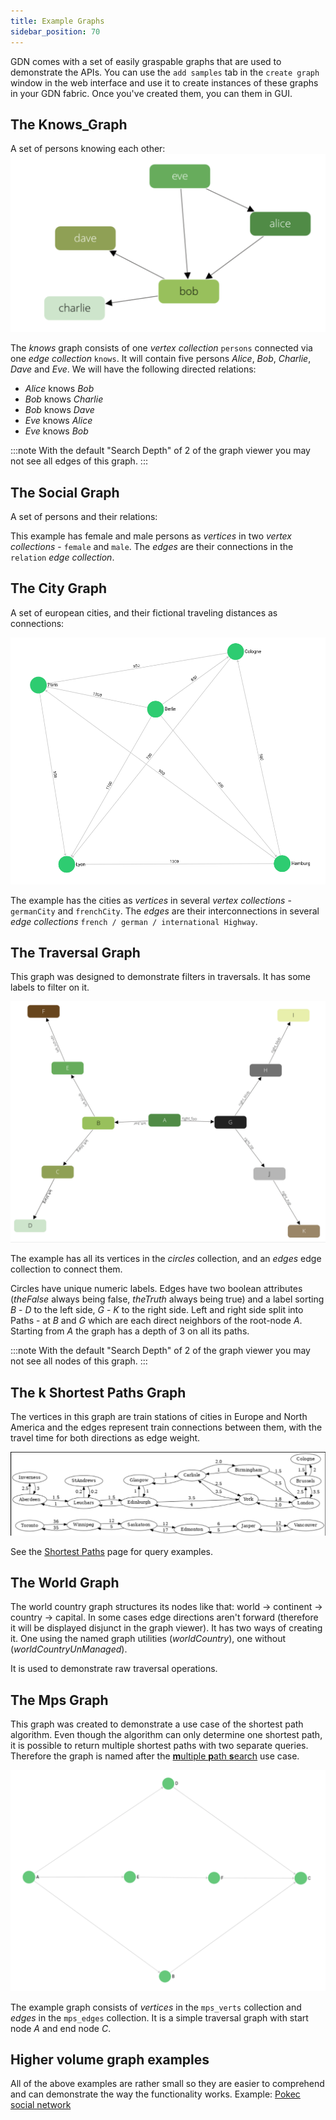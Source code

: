 ```yaml
---
title: Example Graphs
sidebar_position: 70
---
```


GDN  comes with a set of easily graspable graphs that are used to demonstrate the APIs.
You can use the `add samples` tab in the `create graph` window in the web interface and use it to create instances of these graphs in your GDN fabric. Once you've created them, you can them in GUI.

## The Knows\_Graph

A set of persons knowing each other:
![Persons relation Example Graph](/img/knows_graph.png)

The _knows_ graph consists of one _vertex collection_ `persons` connected via one _edge collection_ `knows`.
It will contain five persons _Alice_, _Bob_, _Charlie_, _Dave_ and _Eve_.
We will have the following directed relations:

- _Alice_ knows _Bob_
- _Bob_ knows _Charlie_
- _Bob_ knows _Dave_
- _Eve_ knows _Alice_
- _Eve_ knows _Bob_

:::note
With the default "Search Depth" of 2 of the graph viewer you may not see all edges of this graph.
:::

## The Social Graph

A set of persons and their relations:

<!-- ![Social Example Graph](/img/social_graph.png) -->

This example has female and male persons as _vertices_ in two _vertex collections_ - `female` and `male`. The _edges_ are their connections in the `relation` _edge collection_.

## The City Graph

A set of european cities, and their fictional traveling distances as connections:

![Cities Example Graph](/img/cities_graph.png)

The example has the cities as _vertices_ in several _vertex collections_ - `germanCity` and `frenchCity`. The _edges_ are their interconnections in several _edge collections_ `french / german / international Highway`.

## The Traversal Graph

This graph was designed to demonstrate filters in traversals. It has some labels to filter on it.

![Traversal Graph](/img/traversal_graph.png)

The example has all its vertices in the _circles_ collection, and an _edges_ edge collection to connect them.

Circles have unique numeric labels. Edges have two boolean attributes (_theFalse_ always being false, _theTruth_ always being true) and a label sorting _B_ - _D_ to the left side, _G_ - _K_ to the right side. Left and right side split into Paths - at _B_ and _G_ which are each direct neighbors of the root-node _A_. Starting from _A_ the graph has a depth of 3 on all its paths.

:::note
With the default "Search Depth" of 2 of the graph viewer you may not see all nodes of this graph.
:::

## The k Shortest Paths Graph

The vertices in this graph are train stations of cities in Europe and
North America and the edges represent train connections between them,
with the travel time for both directions as edge weight.

![Train Connection Map](/img/train_map.png)

See the [Shortest Paths](graph-queries.md#shortest-path) page for query examples.

## The World Graph

<!-- ![World Graph](/img/world_graph.png) -->

The world country graph structures its nodes like that: world → continent → country → capital. In some cases edge directions aren't forward (therefore it will be displayed disjunct in the graph viewer). It has two ways of creating it. One using the named graph utilities (_worldCountry_), one without (_worldCountryUnManaged_).

It is used to demonstrate raw traversal operations.

## The Mps Graph

This graph was created to demonstrate a use case of the shortest path algorithm. Even though the algorithm can only determine one shortest path, it is possible to return multiple shortest paths with two separate queries. Therefore the graph is named after the [**m**ultiple **p**ath **s**earch](../../queryworkers/c8ql/examples/multiple-path-search.md) use case.

![Mps Graph](/img/mps_graph.png)

The example graph consists of _vertices_ in the `mps_verts` collection and _edges_ in the `mps_edges` collection. It is a simple traversal graph with start node _A_ and end node _C_.

## Higher volume graph examples

All of the above examples are rather small so they are easier to comprehend and can demonstrate the way the functionality works. Example: [Pokec social network](https://snap.stanford.edu/data/soc-pokec.html)
